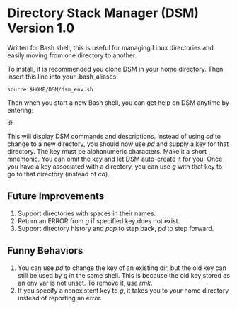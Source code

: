 # Directory Stack Manager (DSM) Version 1.0

Written for Bash shell, this is useful for managing Linux
directories and easily moving from one directory to another.

To install, it is recommended you clone DSM in your home
directory. Then insert this line into your .bash_aliases:

    source $HOME/DSM/dsm_env.sh

Then when you start a new Bash shell, you can get help on
DSM anytime by entering:

    dh

This will display DSM commands and descriptions. Instead
of using *cd* to change to a new directory, you should now
use *pd* and supply a key for that directory. The key
must be alphanumeric characters. Make it a short
mnemonic. You can omit the key and let DSM auto-create
it for you. Once you have a key associated with a
directory, you can use *g* with that key to go to that
directory (instead of *cd*).

## Future Improvements

1. Support directories with spaces in their names.
2. Return an ERROR from *g* if specified key does not exist.
3. Support directory history and *pop* to step back, *pd* to step forward.

## Funny Behaviors

1. You can use *pd* to change the key of an existing dir, but the old key can still be used by *g* in the same shell. This is because the old key stored as an env var is not unset. To remove it, use *rmk*.
2. If you specify a nonexistent key to *g*, it takes you to your home directory instead of reporting an error.

